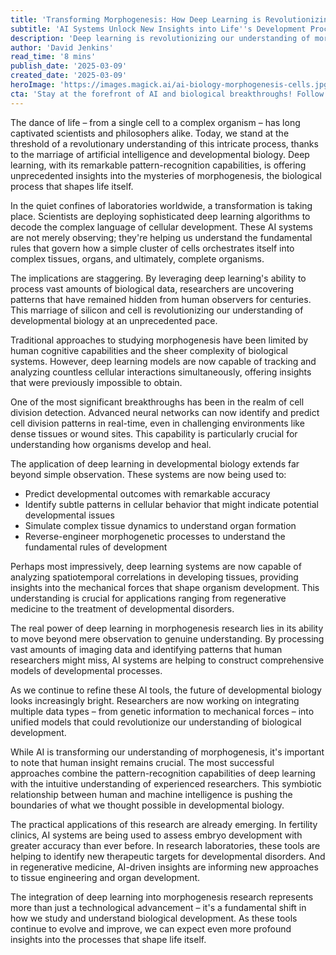 ```yaml
---
title: 'Transforming Morphogenesis: How Deep Learning is Revolutionizing Our Understanding of Biological Development'
subtitle: 'AI Systems Unlock New Insights into Life''s Development Process'
description: 'Deep learning is revolutionizing our understanding of morphogenesis - the biological process that shapes life from single cells to complex organisms. Scientists worldwide are using AI to decode cellular development, predict outcomes, and uncover hidden patterns in biological development, leading to breakthroughs in regenerative medicine and developmental biology.'
author: 'David Jenkins'
read_time: '8 mins'
publish_date: '2025-03-09'
created_date: '2025-03-09'
heroImage: 'https://images.magick.ai/ai-biology-morphogenesis-cells.jpg'
cta: 'Stay at the forefront of AI and biological breakthroughs! Follow us on LinkedIn for daily updates on how technology is transforming our understanding of life itself.'
---
```


The dance of life – from a single cell to a complex organism – has long captivated scientists and philosophers alike. Today, we stand at the threshold of a revolutionary understanding of this intricate process, thanks to the marriage of artificial intelligence and developmental biology. Deep learning, with its remarkable pattern-recognition capabilities, is offering unprecedented insights into the mysteries of morphogenesis, the biological process that shapes life itself.

In the quiet confines of laboratories worldwide, a transformation is taking place. Scientists are deploying sophisticated deep learning algorithms to decode the complex language of cellular development. These AI systems are not merely observing; they're helping us understand the fundamental rules that govern how a simple cluster of cells orchestrates itself into complex tissues, organs, and ultimately, complete organisms.

The implications are staggering. By leveraging deep learning's ability to process vast amounts of biological data, researchers are uncovering patterns that have remained hidden from human observers for centuries. This marriage of silicon and cell is revolutionizing our understanding of developmental biology at an unprecedented pace.

Traditional approaches to studying morphogenesis have been limited by human cognitive capabilities and the sheer complexity of biological systems. However, deep learning models are now capable of tracking and analyzing countless cellular interactions simultaneously, offering insights that were previously impossible to obtain.

One of the most significant breakthroughs has been in the realm of cell division detection. Advanced neural networks can now identify and predict cell division patterns in real-time, even in challenging environments like dense tissues or wound sites. This capability is particularly crucial for understanding how organisms develop and heal.

The application of deep learning in developmental biology extends far beyond simple observation. These systems are now being used to:
- Predict developmental outcomes with remarkable accuracy
- Identify subtle patterns in cellular behavior that might indicate potential developmental issues
- Simulate complex tissue dynamics to understand organ formation
- Reverse-engineer morphogenetic processes to understand the fundamental rules of development

Perhaps most impressively, deep learning systems are now capable of analyzing spatiotemporal correlations in developing tissues, providing insights into the mechanical forces that shape organism development. This understanding is crucial for applications ranging from regenerative medicine to the treatment of developmental disorders.

The real power of deep learning in morphogenesis research lies in its ability to move beyond mere observation to genuine understanding. By processing vast amounts of imaging data and identifying patterns that human researchers might miss, AI systems are helping to construct comprehensive models of developmental processes.

As we continue to refine these AI tools, the future of developmental biology looks increasingly bright. Researchers are now working on integrating multiple data types – from genetic information to mechanical forces – into unified models that could revolutionize our understanding of biological development.

While AI is transforming our understanding of morphogenesis, it's important to note that human insight remains crucial. The most successful approaches combine the pattern-recognition capabilities of deep learning with the intuitive understanding of experienced researchers. This symbiotic relationship between human and machine intelligence is pushing the boundaries of what we thought possible in developmental biology.

The practical applications of this research are already emerging. In fertility clinics, AI systems are being used to assess embryo development with greater accuracy than ever before. In research laboratories, these tools are helping to identify new therapeutic targets for developmental disorders. And in regenerative medicine, AI-driven insights are informing new approaches to tissue engineering and organ development.

The integration of deep learning into morphogenesis research represents more than just a technological advancement – it's a fundamental shift in how we study and understand biological development. As these tools continue to evolve and improve, we can expect even more profound insights into the processes that shape life itself.